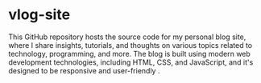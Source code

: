 # vlog-site
This GitHub repository hosts the source code for my personal blog site, where I share insights, tutorials, and thoughts on various topics related to technology, programming, and more. The blog is built using modern web development technologies, including HTML, CSS, and JavaScript, and it's designed to be responsive and user-friendly .

